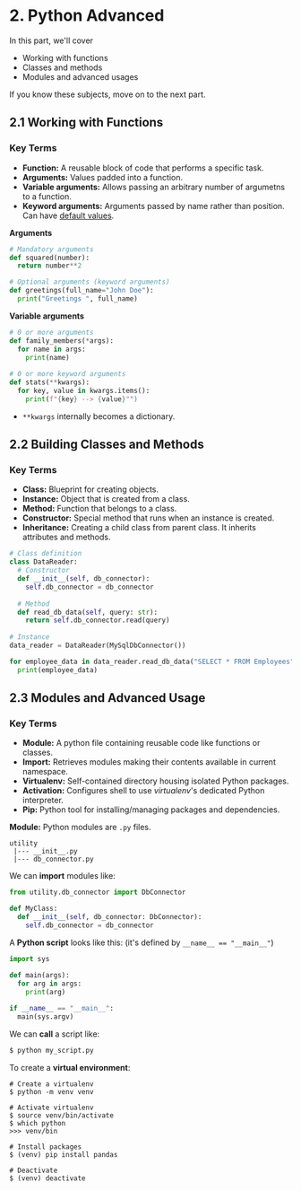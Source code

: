 # 2. Python Advanced

In this part, we'll cover

* Working with functions
* Classes and methods
* Modules and advanced usages

If you know these subjects, move on to the next part.



## 2.1 Working with Functions

### Key Terms

* **Function:** A reusable block of code that performs a specific task.
* **Arguments:** Values padded into a function.
* **Variable arguments:** Allows passing an arbitrary number of argumetns to a function.
* **Keyword arguments:** Arguments passed by name rather than position. Can have <u>default values</u>.



**Arguments**

```python
# Mandatory arguments
def squared(number):
  return number**2

# Optional arguments (keyword arguments)
def greetings(full_name="John Doe"):
  print("Greetings ", full_name)
```

**Variable arguments**

```python
# 0 or more arguments
def family_members(*args):
  for name in args:
    print(name)
    
# 0 or more keyword arguments
def stats(**kwargs):
  for key, value in kwargs.items():
    print(f"{key} --> {value}"")
```

* `**kwargs` internally becomes a dictionary.



## 2.2 Building Classes and Methods

### Key Terms

* **Class:** Blueprint for creating objects.
* **Instance:** Object that is created from a class.
* **Method:** Function that belongs to a class.
* **Constructor:** Special method that runs when an instance is created.
* **Inheritance:** Creating a child class from parent class. It inherits attributes and methods.

```python
# Class definition
class DataReader:
  # Constructor
  def __init__(self, db_connector):
    self.db_connector = db_connector
  
  # Method
  def read_db_data(self, query: str):
    return self.db_connector.read(query)
  
# Instance
data_reader = DataReader(MySqlDbConnector())

for employee_data in data_reader.read_db_data("SELECT * FROM Employees"):
  print(employee_data)
```



## 2.3 Modules and Advanced Usage

### Key Terms

* **Module:** A python file containing reusable code like functions or classes.
* **Import:** Retrieves modules making their contents available in current namespace.
* **Virtualenv:** Self-contained directory housing isolated Python packages.
* **Activation:** Configures shell to use _virtualenv_'s dedicated Python interpreter.
* **Pip:** Python tool for installing/managing packages and dependencies.



**Module:** Python modules are `.py` files.

```
utility
 |--- __init__.py
 |--- db_connector.py
```

We can **import** modules like:

```python
from utility.db_connector import DbConnector

def MyClass:
  def __init__(self, db_connector: DbConnector):
    self.db_connector = db_connector
```

A **Python script** looks like this: (it's defined by `__name__ == "__main__"`)

```python
import sys

def main(args):
  for arg in args:
    print(arg)
    
if __name__ == "__main__":
  main(sys.argv)
```

We can **call** a script like:

```bash
$ python my_script.py
```

To create a **virtual environment**:

```bask
# Create a virtualenv
$ python -m venv venv

# Activate virtualenv
$ source venv/bin/activate
$ which python
>>> venv/bin

# Install packages
$ (venv) pip install pandas

# Deactivate
$ (venv) deactivate
```

